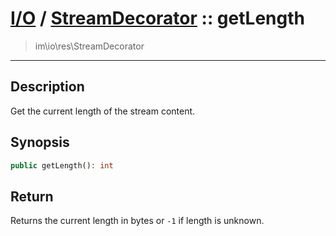 # [I/O](io.md) / [StreamDecorator](io-StreamDecorator.md) :: getLength
 > im\io\res\StreamDecorator
____

## Description
Get the current length of the stream content.

## Synopsis
```php
public getLength(): int
```

## Return
Returns the current length in bytes or `-1` if length is unknown.
